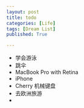 ```yaml
---
layout: post
title: todo
categories: [Life]
tags: [Dream List]
published: True

---
```


+ 学会游泳
+ 跳伞
+ MacBook Pro with Retina
+ iPhone
+ Cherry 机械键盘
+ 去欧洲旅游 
+ 